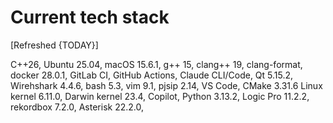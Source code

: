 # Current tech stack

[Refreshed {TODAY}]

C++26,
Ubuntu 25.04,
macOS 15.6.1,
g++ 15,
clang++ 19,
clang-format,
docker 28.0.1,
GitLab CI,
GitHub Actions,
Claude CLI/Code,
Qt 5.15.2,
Wirehshark 4.4.6,
bash 5.3,
vim 9.1,
pjsip 2.14,
VS Code,
CMake 3.31.6
Linux kernel 6.11.0,
Darwin kernel 23.4,
Copilot,
Python 3.13.2,
Logic Pro 11.2.2,
rekordbox 7.2.0,
Asterisk 22.2.0,

